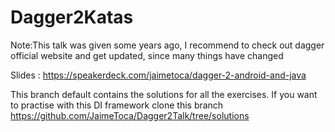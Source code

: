 # Dagger2Katas
Note:This talk was given some years ago, I recommend to check out dagger official website and get updated, since many things have changed

Slides : https://speakerdeck.com/jaimetoca/dagger-2-android-and-java

This branch default contains the solutions for all the exercises. If you want to practise with this DI framework clone this branch https://github.com/JaimeToca/Dagger2Talk/tree/solutions
